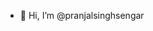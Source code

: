 - 👋 Hi, I’m @pranjalsinghsengar

<!---
pranjalsinghsengar/pranjalsinghsengar is a ✨ special ✨ repository because its `README.md` (this file) appears on your GitHub profile.
You can click the Preview link to take a look at your changes.
--->
